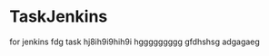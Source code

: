 # TaskJenkins
for jenkins                         fdg         task
hj8ih9i9hih9i
hggggggggg
gfdhshsg
adgagaeg
